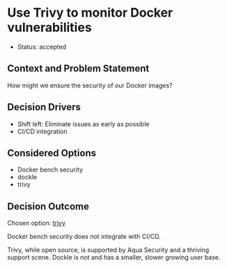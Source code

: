 # Use Trivy to monitor Docker vulnerabilities

* Status: accepted

## Context and Problem Statement

How might we ensure the security of our Docker images?

## Decision Drivers <!-- optional -->

* Shift left: Eliminate issues as early as possible
* CI/CD integration

## Considered Options

* Docker bench security
* dockle
* trivy

## Decision Outcome

Chosen option: [trivy](https://github.com/aquasecurity/trivy)

Docker bench security does not integrate with CI/CD.

Trivy, while open source, is supported by Aqua Security and a thriving support scene. Dockle is not and has a smaller, slower growing user base.
